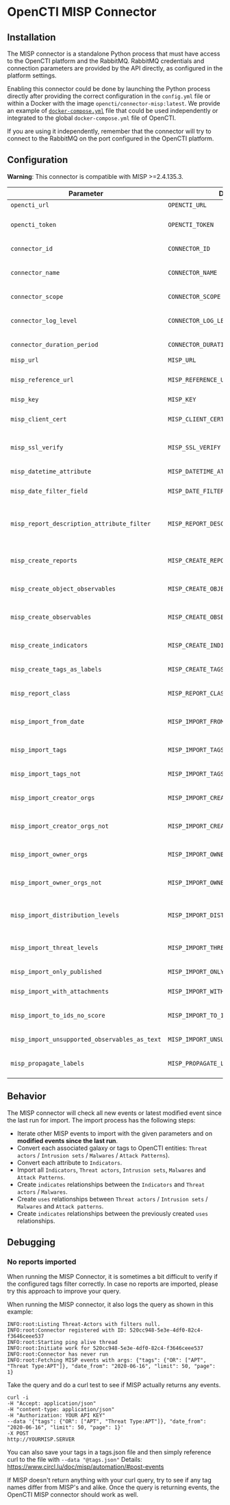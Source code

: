 # OpenCTI MISP Connector

## Installation

The MISP connector is a standalone Python process that must have access to the OpenCTI platform and the RabbitMQ. RabbitMQ credentials and connection parameters are provided by the API directly, as configured in the platform settings.

Enabling this connector could be done by launching the Python process directly after providing the correct configuration in the `config.yml` file or within a Docker with the image `opencti/connector-misp:latest`. We provide an example of [`docker-compose.yml`](docker-compose.yml) file that could be used independently or integrated to the global `docker-compose.yml` file of OpenCTI.

If you are using it independently, remember that the connector will try to connect to the RabbitMQ on the port configured in the OpenCTI platform.

## Configuration

**Warning**: This connector is compatible with MISP >=2.4.135.3.

| Parameter                                     | Docker envvar                                 | Mandatory | Description                                                                                                            |
|-----------------------------------------------|-----------------------------------------------|-----------|------------------------------------------------------------------------------------------------------------------------|
| `opencti_url`                                 | `OPENCTI_URL`                                 | Yes       | The URL of the OpenCTI platform.                                                                                       |
| `opencti_token`                               | `OPENCTI_TOKEN`                               | Yes       | The default admin token configured in the OpenCTI platform parameters file.                                            |
| `connector_id`                                | `CONNECTOR_ID`                                | Yes       | A valid arbitrary `UUIDv4` that must be unique for this connector.                                                     |
| `connector_name`                              | `CONNECTOR_NAME`                              | Yes       | The name of the MISP instance, to identify it if you have multiple MISP connectors.                                    |
| `connector_scope`                             | `CONNECTOR_SCOPE`                             | Yes       | Must be `misp`, not used in this connector.                                                                            |
| `connector_log_level`                         | `CONNECTOR_LOG_LEVEL`                         | Yes       | The log level for this connector, could be `debug`, `info`, `warn` or `error` (less verbose).                          |
| `connector_duration_period`                   | `CONNECTOR_DURATION_PERIOD`                   | Yes       | Interval given for scheduler process in ISO-8601 format.                                                               |
| `misp_url`                                    | `MISP_URL`                                    | Yes       | The MISP instance URL.                                                                                                 |
| `misp_reference_url`                          | `MISP_REFERENCE_URL`                          | Yes       | The MISP instance reference URL (used to create external reference, optional)                                          |
| `misp_key`                                    | `MISP_KEY`                                    | Yes       | The MISP instance key.                                                                                                 |
| `misp_client_cert`                            | `MISP_CLIENT_CERT`                            | No        | The client certificate of the MISP instance. It must be a path to the client certificate and readable                  |
| `misp_ssl_verify`                             | `MISP_SSL_VERIFY`                             | Yes       | A boolean (`True` or `False`), check if the SSL certificate is valid when using `https`.                               |
| `misp_datetime_attribute`                     | `MISP_DATETIME_ATTRIBUTE`                     | Yes       | The attribute to be used to get the date of the event.                                                                 |
| `misp_date_filter_field`                      | `MISP_DATE_FILTER_FIELD`                      | Yes       | The attribute to be used in filter to query new MISP events.                                                           |
| `misp_report_description_attribute_filter`    | `MISP_REPORT_DESCRIPTION_ATTRIBUTE_FILTER`    | No        | Filter to be used to find the attribute with report description (example: "type=comment,category=Internal reference"). |
| `misp_create_reports`                         | `MISP_CREATE_REPORTS`                         | Yes       | A boolean (`True` or `False`), create reports for each imported MISP event.                                            |
| `misp_create_object_observables`              | `MISP_CREATE_OBJECT_OBSERVABLES`              | Yes       | A boolean (`True` or `False`), create a text observable for each imported MISP object.                                 |
| `misp_create_observables`                     | `MISP_CREATE_OBSERVABLES`                     | Yes       | A boolean (`True` or `False`), create an observable for each imported MISP attribute.                                  |
| `misp_create_indicators`                      | `MISP_CREATE_INDICATORS`                      | Yes       | A boolean (`True` or `False`), create an indicator for each imported MISP attribute.                                   |
| `misp_create_tags_as_labels`                  | `MISP_CREATE_TAGS_AS_LABELS`                  | No        | A boolean (`True` or `False`), create tags as labels.                                                                  |
| `misp_report_class`                           | `MISP_REPORT_CLASS`                           | No        | If `create_reports` is `True`, specify the `report_class` (category), default is `MISP Event`                          |
| `misp_import_from_date`                       | `MISP_IMPORT_FROM_DATE`                       | No        | A date formatted `YYYY-MM-DD`, only import events created after this date.                                             |
| `misp_import_tags`                            | `MISP_IMPORT_TAGS`                            | No        | A list of tags separated with `,`, only import events with these tags.                                                 |
| `misp_import_tags_not`                        | `MISP_IMPORT_TAGS_NOT`                        | No        | A list of tags separated with `,`, to exclude from import.                                                             |
| `misp_import_creator_orgs`                    | `MISP_IMPORT_CREATOR_ORGS`                    | No        | A list of org identifiers separated with `,`, only import events created by these orgs.                                |
| `misp_import_creator_orgs_not`                | `MISP_IMPORT_CREATOR_ORGS_NOT`                | No        | A list of org identifiers separated with `,`, do not import events created by these orgs.                              |
| `misp_import_owner_orgs`                      | `MISP_IMPORT_OWNER_ORGS`                      | No        | A list of org identifiers separated with `,`, only import events owned by these orgs                                   |
| `misp_import_owner_orgs_not`                  | `MISP_IMPORT_OWNER_ORGS_NOT`                  | No        | A list of org identifiers separated with `,`, do not import events owned by these orgs                                 |
| `misp_import_distribution_levels`             | `MISP_IMPORT_DISTRIBUTION_LEVELS`             | No        | A list of distribution levels separated with `,`, only import events with these distribution levels.                   |
| `misp_import_threat_levels`                   | `MISP_IMPORT_THREAT_LEVELS`                   | No        | A list of threat levels separated with `,`, only import events with these threat levels.                               |
| `misp_import_only_published`                  | `MISP_IMPORT_ONLY_PUBLISHED`                  | No        | Import only MISP published events                                                                                      |
| `misp_import_with_attachments`                | `MISP_IMPORT_WITH_ATTACHMENTS`                | No        | Import attachment attribute content as a file if it is a PDF.                                                          |
| `misp_import_to_ids_no_score`                 | `MISP_IMPORT_TO_IDS_NO_SCORE`                 | No        | A score (`Integer`) value for the indicator/observable if the attribute `to_ids` value is no.                          |
| `misp_import_unsupported_observables_as_text` | `MISP_IMPORT_UNSUPPORTED_OBSERVABLES_AS_TEXT` | No        | Import unsupported observable as x_opencti_text                                                                        |
| `misp_propagate_labels`                       | `MISP_PROPAGATE_LABELS`                       | No        | Apply labels from Misp EVENT to OpenCTI observables on top of MISP Attribute labels                                    |

## Behavior

The MISP connector will check all new events or latest modified event since the last run for import. The import process has the following steps:

- Iterate other MISP events to import with the given parameters and on **modified events since the last run**.
- Convert each associated galaxy or tags to OpenCTI entities: `Threat actors` / `Intrusion sets` / `Malwares` / `Attack Patterns`).
- Convert each attribute to `Indicators`.
- Import all `Indicators`, `Threat actors`, `Intrusion sets`, `Malwares` and `Attack Patterns`.
- Create `indicates` relationships between the `Indicators` and `Threat actors` / `Malwares`.
- Create `uses` relationships between `Threat actors` / `Intrusion sets` / `Malwares` and `Attack patterns`.
- Create `indicates` relationships between the previously created `uses` relationships.

## Debugging

### No reports imported

When running the MISP Connector, it is sometimes a bit difficult to verify if the configured tags filter correctly. In case no reports are imported, please try this approach to improve your query.

When running the MISP connector, it also logs the query as shown in this example:
```
INFO:root:Listing Threat-Actors with filters null.
INFO:root:Connector registered with ID: 520cc948-5e3e-4df0-82c4-f3646ceee537
INFO:root:Starting ping alive thread
INFO:root:Initiate work for 520cc948-5e3e-4df0-82c4-f3646ceee537
INFO:root:Connector has never run
INFO:root:Fetching MISP events with args: {"tags": {"OR": ["APT", "Threat Type:APT"]}, "date_from": "2020-06-16", "limit": 50, "page": 1}
```
Take the query and do a curl test to see if MISP actually returns any events.
```
curl -i
-H "Accept: application/json"
-H "content-type: application/json"
-H "Authorization: YOUR API KEY"
--data '{"tags": {"OR": ["APT", "Threat Type:APT"]}, "date_from": "2020-06-16", "limit": 50, "page": 1}'
-X POST
http://YOURMISP.SERVER
```
You can also save your tags in a tags.json file and then simply reference curl to the file with `--data "@tags.json"`
Details: https://www.circl.lu/doc/misp/automation/#post-events

If MISP doesn't return anything with your curl query, try to see if any tag names differ from MISP's and alike. Once the query is returning events, the OpenCTI MISP connector should work as well.